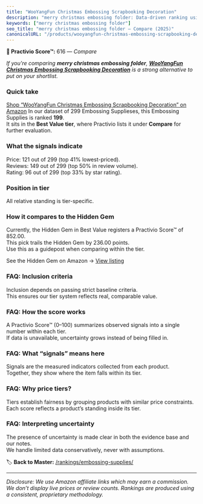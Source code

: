 ```yaml
---
title: "WooYangFun Christmas Embossing Scrapbooking Decoration"
description: "merry christmas embossing folder: Data-driven ranking using the Practivio Score™. Positioned by quality, value, demand, findability, momentum."
keywords: ["merry christmas embossing folder"]
seo_title: "merry christmas embossing folder — Compare (2025)"
canonicalURL: "/products/wooyangfun-christmas-embossing-scrapbooking-decoration-B0C1N9D8SS/"
---
```


**🛒 Practivio Score™:** 616 — _Compare_


*If you're comparing **merry christmas embossing folder**, **[WooYangFun Christmas Embossing Scrapbooking Decoration](https://www.amazon.com/dp/B0C1N9D8SS?tag=practivio-20)** is a strong alternative to put on your shortlist.*
### Quick take
[Shop “WooYangFun Christmas Embossing Scrapbooking Decoration” on Amazon](https://www.amazon.com/dp/B0C1N9D8SS?tag=practivio-20)
In our dataset of 299 Embossing Supplieses, this Embossing Supplies is ranked **199**.  
It sits in the **Best Value tier**, where Practivio lists it under **Compare** for further evaluation.

### What the signals indicate
Price: 121 out of 299 (top 41% lowest-priced).  
Reviews: 149 out of 299 (top 50% in review volume).  
Rating: 96 out of 299 (top 33% by star rating).  

### Position in tier
All relative standing is tier-specific.

### How it compares to the Hidden Gem
Currently, the Hidden Gem in Best Value registers a Practivio Score™ of 852.00.  
This pick trails the Hidden Gem by 236.00 points.  
Use this as a guidepost when comparing within the tier.  

See the Hidden Gem on Amazon → [View listing](https://www.amazon.com/dp/B095HXH34C?tag=practivio-20)

### FAQ: Inclusion criteria
Inclusion depends on passing strict baseline criteria.  
This ensures our tier system reflects real, comparable value.

### FAQ: How the score works
A Practivio Score™ (0–100) summarizes observed signals into a single number within each tier.  
If data is unavailable, uncertainty grows instead of being filled in.

### FAQ: What “signals” means here
Signals are the measured indicators collected from each product.  
Together, they show where the item falls within its tier.

### FAQ: Why price tiers?
Tiers establish fairness by grouping products with similar price constraints.  
Each score reflects a product’s standing inside its tier.

### FAQ: Interpreting uncertainty
The presence of uncertainty is made clear in both the evidence base and our notes.  
We handle limited data conservatively, never with assumptions.

<!-- Missing template for Compare/CompareWithinPriceClass -->


🏷️ **Back to Master:** [/rankings/embossing-supplies/](/rankings/embossing-supplies/)

---
_Disclosure: We use Amazon affiliate links which may earn a commission. We don’t display live prices or review counts. Rankings are produced using a consistent, proprietary methodology._
